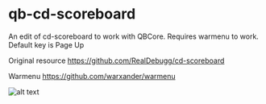 # qb-cd-scoreboard

An edit of cd-scoreboard to work with QBCore. Requires warmenu to work. Default key is Page Up

Original resource https://github.com/RealDebugg/cd-scoreboard

Warmenu https://github.com/warxander/warmenu

![alt text](https://forum.cfx.re/uploads/default/optimized/4X/e/5/5/e55122ad3df063f4f99d47b2a49e663f36bbf473_2_523x500.jpeg)
